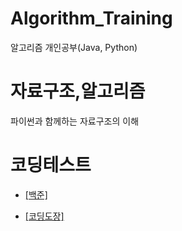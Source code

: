 # Algorithm_Training


알고리즘 개인공부(Java, Python)

# 자료구조,알고리즘

파이썬과 함께하는 자료구조의 이해

# 코딩테스트

- [[백준]](https://www.acmicpc.net/)

- [[코딩도장]](http://codingdojang.com/)

